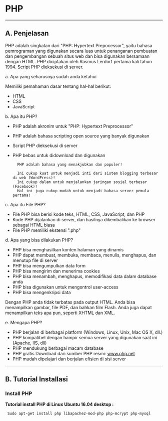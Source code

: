 # **PHP**
***

## **A. Penjelasan**
PHP adalah singkatan dari "PHP: Hypertext Prepocessor", yaitu bahasa pemrograman yang digunakan secara luas untuk penanganan pembuatan dan pengembangan sebuah situs web dan bisa digunakan bersamaan dengan HTML. PHP diciptakan oleh Rasmus Lerdorf pertama kali tahun 1994. Script PHP dieksekusi di server.

a. Apa yang seharusnya sudah anda ketahui

Memiliki pemahaman dasar tentang hal-hal berikut:

* HTML
* CSS
* JavaScript

b. Apa itu PHP?

* PHP adalah akronim untuk "PHP: Hypertext Preprocessor"
* PHP adalah bahasa scripting open source yang banyak digunakan
* Script PHP dieksekusi di server
* PHP bebas untuk didownload dan digunakan

		PHP adalah bahasa yang menakjubkan dan populer!

		Ini cukup kuat untuk menjadi inti dari sistem blogging terbesar di web (WordPress)!
		Ini cukup dalam untuk menjalankan jaringan sosial terbesar (Facebook)!
		Hal ini juga cukup mudah untuk menjadi bahasa server pemula pertama!

c. Apa itu File PHP?

* File PHP bisa berisi kode teks, HTML, CSS, JavaScript, dan PHP
* Kode PHP dijalankan di server, dan hasilnya dikembalikan ke browser sebagai HTML biasa
* File PHP memiliki ekstensi ".php"

d. Apa yang bisa dilakukan PHP?

* PHP bisa menghasilkan konten halaman yang dinamis
* PHP dapat membuat, membuka, membaca, menulis, menghapus, dan menutup file di server
* PHP bisa mengumpulkan data form
* PHP bisa mengirim dan menerima cookies
* PHP bisa menambah, menghapus, memodifikasi data dalam database anda
* PHP bisa digunakan untuk mengontrol user-access
* PHP bisa mengenkripsi data

Dengan PHP anda tidak terbatas pada output HTML. Anda bisa menampilkan gambar, file PDF, dan bahkan film Flash. Anda juga dapat menampilkan teks apa pun, seperti XHTML dan XML.

e. Mengapa PHP?

* PHP berjalan di berbagai platform (Windows, Linux, Unix, Mac OS X, dll.)
* PHP kompatibel dengan hampir semua server yang digunakan saat ini (Apache, IIS, dll)
* PHP mendukung berbagai macam database
* PHP gratis Download dari sumber PHP resmi: www.php.net
* PHP mudah dipelajari dan berjalan efisien di sisi server
***

## **B. Tutorial Installasi**

### Install PHP
**Tutorial install PHP di Linux Ubuntu 16.04 desktop :**

     Sudo apt-get install php libapache2-mod-php php-mcrypt php-mysql
